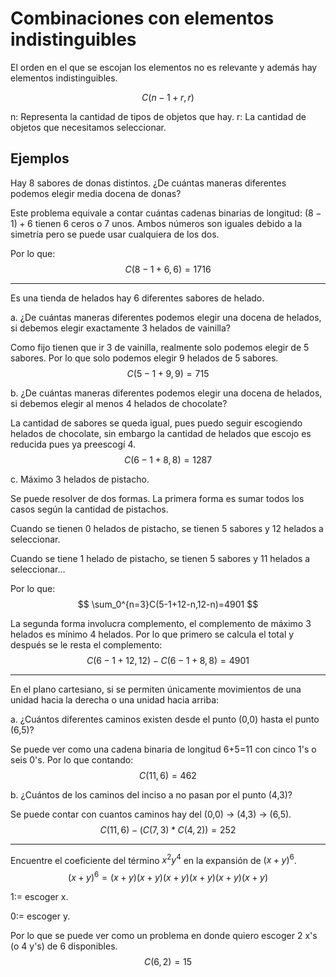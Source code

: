 # Combinaciones con elementos indistinguibles
El orden en el que se escojan los elementos no es relevante y además hay elementos indistinguibles.

$$
C(n-1+r,r)
$$

n: Representa la cantidad de tipos de objetos que hay.
r: La cantidad de objetos que necesitamos seleccionar.

## Ejemplos
Hay 8 sabores de donas distintos. ¿De cuántas maneras diferentes podemos elegir media docena de donas?

Este problema equivale a contar cuántas cadenas binarias de longitud: $(8-1)+6$ tienen 6 ceros o 7 unos. Ambos números son iguales debido a la simetría pero se puede usar cualquiera de los dos.

Por lo que:
$$
C(8-1+6,6)=1716
$$

---

Es una tienda de helados hay 6 diferentes sabores de helado.

a. ¿De cuántas maneras diferentes podemos elegir una docena de helados, si debemos elegir exactamente 3 helados de vainilla?

Como fijo tienen que ir 3 de vainilla, realmente solo podemos elegir de 5 sabores. Por lo que solo podemos elegir 9 helados de 5 sabores.
$$
C(5-1+9,9)=715
$$

b. ¿De cuántas maneras diferentes podemos elegir una docena de helados, si debemos elegir al menos 4 helados de chocolate?

La cantidad de sabores se queda igual, pues puedo seguir escogiendo helados de chocolate, sin embargo la cantidad de helados que escojo es reducida pues ya preescogí 4.
$$
C(6-1+8,8)=1287
$$

c. Máximo 3 helados de pistacho.

Se puede resolver de dos formas. La primera forma es sumar todos los casos según la cantidad de pistachos.

Cuando se tienen 0 helados de pistacho, se tienen 5 sabores y 12 helados a seleccionar.

Cuando se tiene 1 helado de pistacho, se tienen 5 sabores y 11 helados a seleccionar...

Por lo que:
$$
\sum_0^{n=3}C(5-1+12-n,12-n)=4901
$$

La segunda forma involucra complemento, el complemento de máximo 3 helados es mínimo 4 helados.
Por lo que primero se calcula el total y después se le resta el complemento:
$$
C(6-1+12,12) - C(6-1+8,8)=4901
$$

---
En el plano cartesiano, si se permiten únicamente movimientos de una unidad hacia la derecha o una unidad hacia arriba:

a. ¿Cuántos diferentes caminos existen desde el punto (0,0) hasta el punto (6,5)?

Se puede ver como una cadena binaria de longitud 6+5=11 con cinco 1's o seis 0's. Por lo que contando:
$$
C(11,6)=462
$$

b. ¿Cuántos de los caminos del inciso a no pasan por el punto (4,3)?

Se puede contar con cuantos caminos hay del (0,0) -> (4,3) -> (6,5).
$$
C(11,6) - (C(7,3) * C(4, 2))=252
$$

---

Encuentre el coeficiente del término $x^2y^4$ en la expansión de $(x+y)^6$.
$$
(x+y)^6=(x+y)(x+y)(x+y)(x+y)(x+y)(x+y)
$$

1:= escoger x.

0:= escoger y.

Por lo que se puede ver como un problema en donde quiero escoger 2 x's (o 4 y's) de 6 disponibles.
$$
C(6,2)=15
$$
